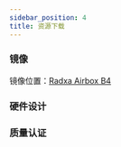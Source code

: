 ```yaml
---
sidebar_position: 4
title: 资源下载
---
```


### 镜像

镜像位置：[Radxa Airbox B4](https://dl.radxa.com/sg2300x/images/sdcard-radxa-airbox-b4-20240518.tar.gz)

### 硬件设计

### 质量认证
